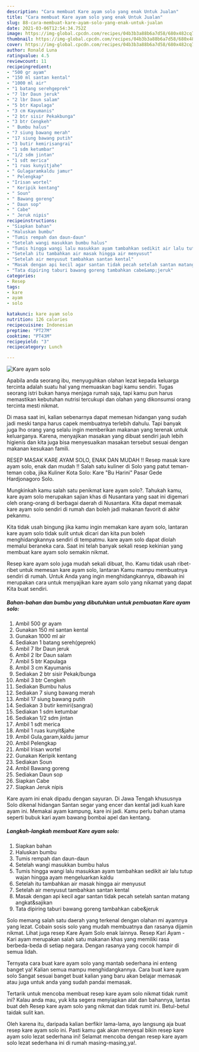 ```yaml
---
description: "Cara membuat Kare ayam solo yang enak Untuk Jualan"
title: "Cara membuat Kare ayam solo yang enak Untuk Jualan"
slug: 88-cara-membuat-kare-ayam-solo-yang-enak-untuk-jualan
date: 2021-03-06T12:54:34.752Z
image: https://img-global.cpcdn.com/recipes/04b3b3a88b6a7d58/680x482cq70/kare-ayam-solo-foto-resep-utama.jpg
thumbnail: https://img-global.cpcdn.com/recipes/04b3b3a88b6a7d58/680x482cq70/kare-ayam-solo-foto-resep-utama.jpg
cover: https://img-global.cpcdn.com/recipes/04b3b3a88b6a7d58/680x482cq70/kare-ayam-solo-foto-resep-utama.jpg
author: Ronald Luna
ratingvalue: 4.5
reviewcount: 11
recipeingredient:
- "500 gr ayam"
- "150 ml santan kental"
- "1000 ml air"
- "1 batang serehgeprek"
- "7 lbr Daun jeruk"
- "2 lbr Daun salam"
- "5 btr Kapulaga"
- "3 cm Kayumanis"
- "2 btr sisir Pekakbunga"
- "3 btr Cengkeh"
- " Bumbu halus"
- "7 siung bawang merah"
- "17 siung bawang putih"
- "3 butir kemirisangrai"
- "1 sdm ketumbar"
- "1/2 sdm jintan"
- "1 sdt merica"
- "1 ruas kunyitjahe"
- " Gulagaramkaldu jamur"
- " Pelengkap"
- "Irisan wortel"
- " Keripik kentang"
- " Soun"
- " Bawang goreng"
- " Daun sop"
- " Cabe"
- " Jeruk nipis"
recipeinstructions:
- "Siapkan bahan"
- "Haluskan bumbu"
- "Tumis rempah dan daun-daun"
- "Setelah wangi masukkan bumbu halus"
- "Tumis hingga wangi lalu masukkan ayam tambahkan sedikit air lalu tutup wajan hingga ayam mengeluarkan kaldu"
- "Setelah itu tambahkan air masak hingga air menyusut"
- "Setelah air menyusut tambahkan santan kental"
- "Masak dengan api kecil agar santan tidak pecah setelah santan matang angkat&amp;sajikan"
- "Tata dipiring taburi bawang goreng tambahkan cabe&amp;jeruk"
categories:
- Resep
tags:
- kare
- ayam
- solo

katakunci: kare ayam solo 
nutrition: 126 calories
recipecuisine: Indonesian
preptime: "PT27M"
cooktime: "PT43M"
recipeyield: "3"
recipecategory: Lunch

---
```



![Kare ayam solo](https://img-global.cpcdn.com/recipes/04b3b3a88b6a7d58/680x482cq70/kare-ayam-solo-foto-resep-utama.jpg)

Apabila anda seorang ibu, menyuguhkan olahan lezat kepada keluarga tercinta adalah suatu hal yang memuaskan bagi kamu sendiri. Tugas seorang istri bukan hanya menjaga rumah saja, tapi kamu pun harus memastikan kebutuhan nutrisi tercukupi dan olahan yang dikonsumsi orang tercinta mesti nikmat.

Di masa  saat ini, kalian sebenarnya dapat memesan hidangan yang sudah jadi meski tanpa harus capek membuatnya terlebih dahulu. Tapi banyak juga lho orang yang selalu ingin memberikan makanan yang terenak untuk keluarganya. Karena, menyajikan masakan yang dibuat sendiri jauh lebih higienis dan kita juga bisa menyesuaikan masakan tersebut sesuai dengan makanan kesukaan famili. 

RESEP MASAK KARE AYAM SOLO, ENAK DAN MUDAH !! Resep masak kare ayam solo, enak dan mudah !! Salah satu kuliner di Solo yang patut teman-teman coba, jika Kuliner Kota Solo: Kare &#34;Bu Harini&#34; Pasar Gede Hardjonagoro Solo.

Mungkinkah kamu salah satu penikmat kare ayam solo?. Tahukah kamu, kare ayam solo merupakan sajian khas di Nusantara yang saat ini digemari oleh orang-orang di berbagai daerah di Nusantara. Kita dapat memasak kare ayam solo sendiri di rumah dan boleh jadi makanan favorit di akhir pekanmu.

Kita tidak usah bingung jika kamu ingin memakan kare ayam solo, lantaran kare ayam solo tidak sulit untuk dicari dan kita pun boleh menghidangkannya sendiri di tempatmu. kare ayam solo dapat diolah memalui beraneka cara. Saat ini telah banyak sekali resep kekinian yang membuat kare ayam solo semakin nikmat.

Resep kare ayam solo juga mudah sekali dibuat, lho. Kamu tidak usah ribet-ribet untuk memesan kare ayam solo, lantaran Kamu mampu membuatnya sendiri di rumah. Untuk Anda yang ingin menghidangkannya, dibawah ini merupakan cara untuk menyajikan kare ayam solo yang nikamat yang dapat Kita buat sendiri.

<!--inarticleads1-->

##### Bahan-bahan dan bumbu yang dibutuhkan untuk pembuatan Kare ayam solo:

1. Ambil 500 gr ayam
1. Gunakan 150 ml santan kental
1. Gunakan 1000 ml air
1. Sediakan 1 batang sereh(geprek)
1. Ambil 7 lbr Daun jeruk
1. Ambil 2 lbr Daun salam
1. Ambil 5 btr Kapulaga
1. Ambil 3 cm Kayumanis
1. Sediakan 2 btr sisir Pekak/bunga
1. Ambil 3 btr Cengkeh
1. Sediakan  Bumbu halus
1. Sediakan 7 siung bawang merah
1. Ambil 17 siung bawang putih
1. Sediakan 3 butir kemiri(sangrai)
1. Sediakan 1 sdm ketumbar
1. Sediakan 1/2 sdm jintan
1. Ambil 1 sdt merica
1. Ambil 1 ruas kunyit&amp;jahe
1. Ambil  Gula,garam,kaldu jamur
1. Ambil  Pelengkap
1. Ambil Irisan wortel
1. Gunakan  Keripik kentang
1. Sediakan  Soun
1. Ambil  Bawang goreng
1. Sediakan  Daun sop
1. Siapkan  Cabe
1. Siapkan  Jeruk nipis


Kare ayam ini enak dipadu dengan sayuran. Di Jawa Tengah khususnya Solo dikenal hidangan Santan segar yang encer dan kental jadi kuah kare ayam ini. Memakai ayam kampung, kare ini jadi. Kamu perlu bahan utama seperti bubuk kari ayam bawang bombai apel dan kentang. 

<!--inarticleads2-->

##### Langkah-langkah membuat Kare ayam solo:

1. Siapkan bahan
1. Haluskan bumbu
1. Tumis rempah dan daun-daun
1. Setelah wangi masukkan bumbu halus
1. Tumis hingga wangi lalu masukkan ayam tambahkan sedikit air lalu tutup wajan hingga ayam mengeluarkan kaldu
1. Setelah itu tambahkan air masak hingga air menyusut
1. Setelah air menyusut tambahkan santan kental
1. Masak dengan api kecil agar santan tidak pecah setelah santan matang angkat&amp;sajikan
1. Tata dipiring taburi bawang goreng tambahkan cabe&amp;jeruk


Solo memang salah satu daerah yang terkenal dengan olahan mi ayamnya yang lezat. Cobain sosis solo yang mudah membuatnya dan rasanya dijamin nikmat. Lihat juga resep Kare Ayam Solo enak lainnya. Resep Kari Ayam - Kari ayam merupakan salah satu makanan khas yang memiliki rasa berbeda-beda di setiap negara. Dengan rasanya yang cocok hampir di semua lidah. 

Ternyata cara buat kare ayam solo yang mantab sederhana ini enteng banget ya! Kalian semua mampu menghidangkannya. Cara buat kare ayam solo Sangat sesuai banget buat kalian yang baru akan belajar memasak atau juga untuk anda yang sudah pandai memasak.

Tertarik untuk mencoba membuat resep kare ayam solo nikmat tidak rumit ini? Kalau anda mau, yuk kita segera menyiapkan alat dan bahannya, lantas buat deh Resep kare ayam solo yang nikmat dan tidak rumit ini. Betul-betul taidak sulit kan. 

Oleh karena itu, daripada kalian berfikir lama-lama, ayo langsung aja buat resep kare ayam solo ini. Pasti kamu gak akan menyesal bikin resep kare ayam solo lezat sederhana ini! Selamat mencoba dengan resep kare ayam solo lezat sederhana ini di rumah masing-masing,ya!.

